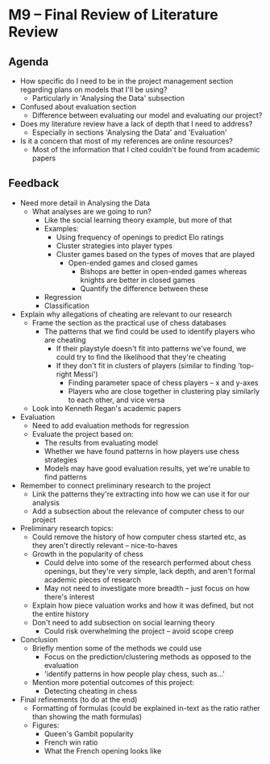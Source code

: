 # M9 – Final Review of Literature Review

## Agenda
- How specific do I need to be in the project management section regarding plans on models that I'll be using?
	- Particularly in 'Analysing the Data' subsection
- Confused about evaluation section
	- Difference between evaluating our model and evaluating our project?
- Does my literature review have a lack of depth that I need to address?
	- Especially in sections 'Analysing the Data' and 'Evaluation'
- Is it a concern that most of my references are online resources?
	- Most of the information that I cited couldn't be found from academic papers
## Feedback
- Need more detail in Analysing the Data
	- What analyses are we going to run?
		- Like the social learning theory example, but more of that
		- Examples:
			- Using frequency of openings to predict Elo ratings
			- Cluster strategies into player types
			- Cluster games based on the types of moves that are played
				- Open-ended games and closed games
					- Bishops are better in open-ended games whereas knights are better in closed games
					- Quantify the difference between these
		- Regression
		- Classification
- Explain why allegations of cheating are relevant to our research
	- Frame the section as the practical use of chess databases
		- The patterns that we find could be used to identify players who are cheating
			- If their playstyle doesn't fit into patterns we've found, we could try to find the likelihood that they're cheating
			- If they don't fit in clusters of players (similar to finding 'top-right Messi')
				- Finding parameter space of chess players – x and y-axes
				- Players who are close together in clustering play similarly to each other, and vice versa
	- Look into Kenneth Regan's academic papers
- Evaluation
	- Need to add evaluation methods for regression
	- Evaluate the project based on:
		- The results from evaluating model
		- Whether we have found patterns in how players use chess strategies
		- Models may have good evaluation results, yet we're unable to find patterns
- Remember to connect preliminary research to the project
	- Link the patterns they're extracting into how we can use it for our analysis
	- Add a subsection about the relevance of computer chess to our project
- Preliminary research topics:
	- Could remove the history of how computer chess started etc, as they aren't directly relevant – nice-to-haves
	- Growth in the popularity of chess
		- Could delve into some of the research performed about chess openings, but they're very simple, lack depth, and aren't formal academic pieces of research
		- May not need to investigate more breadth – just focus on how there's interest
	- Explain how piece valuation works and how it was defined, but not the entire history
	- Don't need to add subsection on social learning theory
		- Could risk overwhelming the project – avoid scope creep
- Conclusion
	- Briefly mention some of the methods we could use
		- Focus on the prediction/clustering methods as opposed to the evaluation
		- 'identify patterns in how people play chess, such as...'
	- Mention more potential outcomes of this project:
		- Detecting cheating in chess
- Final refinements (to do at the end)
	- Formatting of formulas (could be explained in-text as the ratio rather than showing the math formulas)
	- Figures:
		- Queen's Gambit popularity
		- French win ratio
		- What the French opening looks like